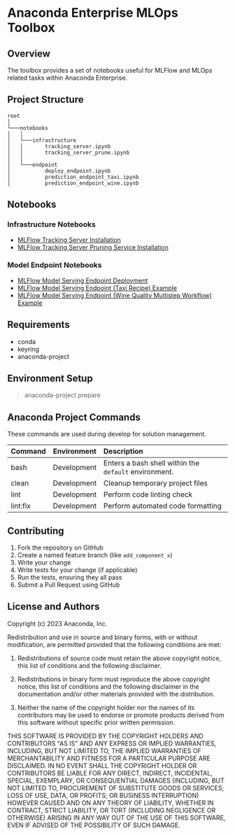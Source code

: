 #  Anaconda Enterprise MLOps Toolbox

## Overview

The toolbox provides a set of notebooks useful for MLFlow and MLOps related tasks within Anaconda Enterprise.

## Project Structure

```
root
│
└───notebooks
│   │
│   └───infrastructure
│   │       tracking_server.ipynb
│   │       tracking_server_prune.ipynb
│   │       
│   └───endpoint
│           deploy_endpoint.ipynb
│           prediction_endpoint_taxi.ipynb       
│           prediction_endpoint_wine.ipynb       
```

## Notebooks

### Infrastructure Notebooks

* [MLFlow Tracking Server Installation](notebooks/infrastructure/tracking_server.ipynb)
* [MLFlow Tracking Server Pruning Service Installation](notebooks/infrastructure/tracking_server_prune.ipynb)

### Model Endpoint Notebooks
* [MLFlow Model Serving Endpoint Deployment](notebooks/endpoint/endpoint_deploy.ipynb)
* [MLFlow Model Serving Endpoint (Taxi Recipe) Example](notebooks/endpoint/endpoint_prediction_taxi.ipynb)
* [MLFlow Model Serving Endpoint (Wine Quality Multistep Workflow) Example](notebooks/endpoint/endpoint_prediction_wine.ipynb)

## Requirements

* conda
* keyring
* anaconda-project

## Environment Setup

> anaconda-project prepare

## Anaconda Project Commands

These commands are used during develop for solution management.

| Command          | Environment  | Description                                           |
|------------------|--------------|:------------------------------------------------------|
| bash             | Development  | Enters a bash shell within the `default` environment. |
| clean            | Development  | Cleanup temporary project files                       |
| lint             | Development  | Perform code linting check                            |
| lint:fix         | Development  | Perform automated code formatting                     |

## Contributing

1. Fork the repository on GitHub
2. Create a named feature branch (like `add_component_x`)
3. Write your change
4. Write tests for your change (if applicable)
5. Run the tests, ensuring they all pass
6. Submit a Pull Request using GitHub

## License and Authors

Copyright (c) 2023 Anaconda, Inc.

Redistribution and use in source and binary forms, with or without
modification, are permitted provided that the following conditions are
met:

1. Redistributions of source code must retain the above copyright
notice, this list of conditions and the following disclaimer.

2. Redistributions in binary form must reproduce the above copyright
notice, this list of conditions and the following disclaimer in the
documentation and/or other materials provided with the distribution.

3. Neither the name of the copyright holder nor the names of its
contributors may be used to endorse or promote products derived from
this software without specific prior written permission.

THIS SOFTWARE IS PROVIDED BY THE COPYRIGHT HOLDERS AND CONTRIBUTORS "AS
IS" AND ANY EXPRESS OR IMPLIED WARRANTIES, INCLUDING, BUT NOT LIMITED
TO, THE IMPLIED WARRANTIES OF MERCHANTABILITY AND FITNESS FOR A
PARTICULAR PURPOSE ARE DISCLAIMED. IN NO EVENT SHALL THE COPYRIGHT
HOLDER OR CONTRIBUTORS BE LIABLE FOR ANY DIRECT, INDIRECT, INCIDENTAL,
SPECIAL, EXEMPLARY, OR CONSEQUENTIAL DAMAGES (INCLUDING, BUT NOT LIMITED
TO, PROCUREMENT OF SUBSTITUTE GOODS OR SERVICES; LOSS OF USE, DATA, OR
PROFITS; OR BUSINESS INTERRUPTION) HOWEVER CAUSED AND ON ANY THEORY OF
LIABILITY, WHETHER IN CONTRACT, STRICT LIABILITY, OR TORT (INCLUDING
NEGLIGENCE OR OTHERWISE) ARISING IN ANY WAY OUT OF THE USE OF THIS
SOFTWARE, EVEN IF ADVISED OF THE POSSIBILITY OF SUCH DAMAGE.


